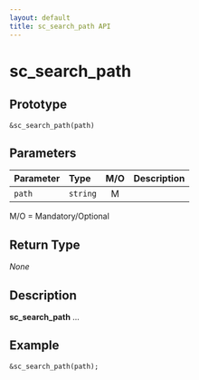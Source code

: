 ```yaml
---
layout: default
title: sc_search_path API
---
```



sc_search_path
==============


Prototype
---------

```
&sc_search_path(path)
```


Parameters
----------

| Parameter | Type     | M/O | Description                                    |
|:----------|:---------|:---:|:-----------------------------------------------|
| `path` | `string` |  M  |                                              |

M/O = Mandatory/Optional


Return Type
-----------

_None_


Description
-----------

**sc_search_path** ...


Example
-------

```perl
&sc_search_path(path);
```
